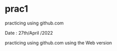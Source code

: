 # prac1
practicing using github.com

Date : 27th/April /2022

practicing using github.com using the Web version
